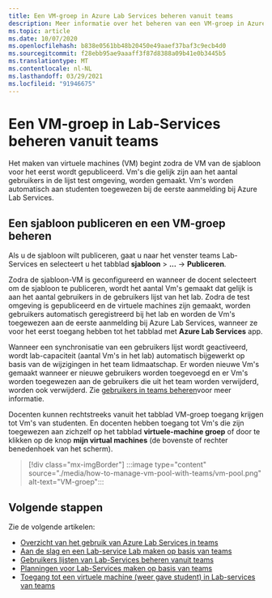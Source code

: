 ```yaml
---
title: Een VM-groep in Azure Lab Services beheren vanuit teams
description: Meer informatie over het beheren van een VM-groep in Azure Lab Services van teams.
ms.topic: article
ms.date: 10/07/2020
ms.openlocfilehash: b838e0561bb48b20450e49aaef37baf3c9ecb4d0
ms.sourcegitcommit: f28ebb95ae9aaaff3f87d8388a09b41e0b3445b5
ms.translationtype: MT
ms.contentlocale: nl-NL
ms.lasthandoff: 03/29/2021
ms.locfileid: "91946675"
---
```

# <a name="manage-a-vm-pool-in-lab-services-from-teams"></a>Een VM-groep in Lab-Services beheren vanuit teams

Het maken van virtuele machines (VM) begint zodra de VM van de sjabloon voor het eerst wordt gepubliceerd. Vm's die gelijk zijn aan het aantal gebruikers in de lijst test omgeving, worden gemaakt. Vm's worden automatisch aan studenten toegewezen bij de eerste aanmelding bij Azure Lab Services. 

## <a name="publish-a-template-and-manage-a-vm-pool"></a>Een sjabloon publiceren en een VM-groep beheren

Als u de sjabloon wilt publiceren, gaat u naar het venster teams Lab-Services en selecteert u het tabblad **sjabloon** > **...**  ->  **Publiceren**.

Zodra de sjabloon-VM is geconfigureerd en wanneer de docent selecteert om de sjabloon te publiceren, wordt het aantal Vm's gemaakt dat gelijk is aan het aantal gebruikers in de gebruikers lijst van het lab. Zodra de test omgeving is gepubliceerd en de virtuele machines zijn gemaakt, worden gebruikers automatisch geregistreerd bij het lab en worden de Vm's toegewezen aan de eerste aanmelding bij Azure Lab Services, wanneer ze voor het eerst toegang hebben tot het tabblad met **Azure Lab Services** app. 

Wanneer een synchronisatie van een gebruikers lijst wordt geactiveerd, wordt lab-capaciteit (aantal Vm's in het lab) automatisch bijgewerkt op basis van de wijzigingen in het team lidmaatschap. Er worden nieuwe Vm's gemaakt wanneer er nieuwe gebruikers worden toegevoegd en er Vm's worden toegewezen aan de gebruikers die uit het team worden verwijderd, worden ook verwijderd. Zie [gebruikers in teams beheren](how-to-manage-user-lists-within-teams.md)voor meer informatie. 

Docenten kunnen rechtstreeks vanuit het tabblad VM-groep toegang krijgen tot Vm's van studenten. En docenten hebben toegang tot Vm's die zijn toegewezen aan zichzelf op het tabblad **virtuele-machine groep** of door te klikken op de knop **mijn virtual machines** (de bovenste of rechter benedenhoek van het scherm). 

> [!div class="mx-imgBorder"]
> :::image type="content" source="./media/how-to-manage-vm-pool-with-teams/vm-pool.png" alt-text="VM-groep":::

## <a name="next-steps"></a>Volgende stappen

Zie de volgende artikelen:

- [Overzicht van het gebruik van Azure Lab Services in teams](lab-services-within-teams-overview.md)
- [Aan de slag en een Lab-service Lab maken op basis van teams](how-to-get-started-create-lab-within-teams.md)
- [Gebruikers lijsten van Lab-Services beheren vanuit teams](how-to-manage-user-lists-within-teams.md)
- [Planningen voor Lab-Services maken op basis van teams](how-to-create-schedules-within-teams.md)
- [Toegang tot een virtuele machine (weer gave student) in Lab-services van teams](how-to-access-vm-for-students-within-teams.md)


